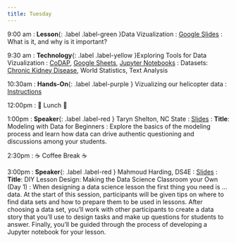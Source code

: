 ```yaml
---
title: Tuesday
---
```


9:00 am
: **Lesson**{: .label .label-green }Data Vizualization
  : [Google Slides](#)
: What is it, and why is it important?

9:30 am
: **Technology**{: .label .label-yellow }Exploring Tools for Data Vizualization
  : [CoDAP](https://codap.concord.org/), [Google Sheets](https://sheets.google.com), [Jupyter Notebooks](https://demohub.ncssm.edu)
: Datasets: [Chronic Kidney Disease](https://raw.githubusercontent.com/ncssm/dssi23/main/assets/data/ckd.csv), World Statistics, Text Analysis

10:30am
: **Hands-On**{: .label .label-purple } Vizualizing our helicopter data
  : [Instructions](#)

12:00pm
 : 🥘 Lunch 🥘

1:00pm 
: **Speaker**{: .label .label-red } Taryn Shelton, NC State
  : [Slides](#)
: **Title**: Modeling with Data for Beginners
: Explore the basics of the modeling process and learn how data can drive authentic questioning and discussions among your students.

2:30pm
: ☕ Coffee Break ☕

3:00pm
: **Speaker**{: .label .label-red } Mahmoud Harding, DS4E
  : [Slides](#)
: **Title**: DIY Lesson Design: Making the Data Science Classroom your Own (Day 1)
: When designing a data science lesson the first thing you need is … data. At the start of this session, participants will be given tips on where to find data sets and how to prepare them to be used in lessons. After choosing a data set, you’ll work with other participants to create a data story that you’ll use to design tasks and make up questions for students to answer. Finally, you’ll be guided through the process of developing a Jupyter notebook for your lesson. 
